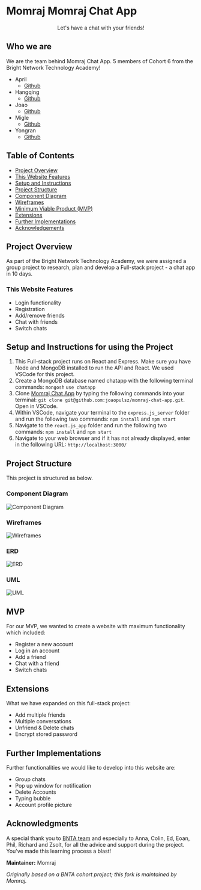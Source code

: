 # Momraj Momraj Chat App

<p align="center">
	Let's have a chat with your friends!
</p>

## **Who we are**
We are the team behind Momraj Chat App. 5 members of Cohort 6 from the Bright Network Technology Academy!

* April
	* [Github](https://github.com/AprilGar)
* Hangqing
	* [Github](https://github.com/hanqing2001)
* Joao
	* [Github](https://github.com/joaopulsz)
* Migle
	* [Github](https://github.com/migleambr)
* Yongran
  * [Github](https://github.com/YoyoMai98)

## **Table of Contents**
* [Project Overview](#project-overview)
* [This Website Features](#this-website-features)
* [Setup and Instructions](#setup-and-instructions-for-using-the-project)
* [Project Structure](#project-structure)
* [Component Diagram](#component-diagram)
* [Wireframes](#wireframes)
* [Minimum Viable Product (MVP)](#mvp)
* [Extensions](#extension)
* [Further Implementations](#further-implementations--extensions)
* [Acknowledgements](#acknowledgments)

## **Project Overview**
As part of the Bright Network Technology Academy, we were assigned a group project to research, plan and develop a Full-stack project - a chat app in 10 days.

### **This Website Features**
- Login functionality
- Registration
- Add/remove friends
- Chat with friends
- Switch chats

## **Setup and Instructions for using the Project**

1. This Full-stack project runs on React and Express. Make sure you have Node and MongoDB installed to run the API and React. We used VSCode for this project.
2. Create a MongoDB database named chatapp with the following terminal commands:
```mongosh```
```use chatapp```
3. Clone [Momraj Chat App](https://github.com/joaopulsz/momraj-chat-app.git) by typing the following commands into your terminal:
```git clone git@github.com:joaopulsz/momraj-chat-app.git```. Open in VSCode.
4. Within VSCode, navigate your terminal to the `express.js_server` folder and run the following two commands:
```npm install```
and
```npm start```
5. Navigate to the `react.js_app` folder and run the following two commands:
```npm install```
and
```npm start```
6. Navigate to your web browser and if it has not already displayed, enter in the following URL:
```http://localhost:3000/```

## **Project Structure**
This project is structured as below.

### **Component Diagram**

![Component Diagram](/diagrams/Component_diagram.png "Component Diagram")

### **Wireframes**

![Wireframes](/diagrams/Wireframes.png "Wireframes")

### ERD

![ERD](/diagrams/ERD.png "ERD")

### UML

![UML](/diagrams/UML.png "UML")

## **MVP**
For our MVP, we wanted to create a website with maximum functionality which included:

* Register a new account
* Log in an account
* Add a friend
* Chat with a friend
* Switch chats

## **Extensions**

What we have expanded on this full-stack project:

* Add multiple friends
* Multiple conversations
* Unfriend & Delete chats
* Encrypt stored password

## **Further Implementations**
Further functionalities we would like to develop into this website are:

* Group chats
* Pop up window for notification
* Delete Accounts
* Typing bubble
* Account profile picture

## **Acknowledgments**
A special thank you to [BNTA team](https://techacademy.brightnetwork.co.uk/) and especially to Anna, Colin, Ed, Eoan, Phil, Richard and Zsolt, for all the advice and support during the project.
You've made this learning process a blast!

**Maintainer:** Momraj

*Originally based on a BNTA cohort project; this fork is maintained by Momraj.*
